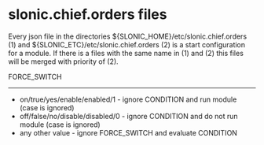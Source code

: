 slonic.chief.orders files 
=========================
Every json file in the directories ${SLONIC_HOME}/etc/slonic.chief.orders (1) and ${SLONIC_ETC}/etc/slonic.chief.orders (2) is a start configuration for a module.
If there is a files with the same name in (1) and (2) this files will be merged with priority of (2). 

FORCE_SWITCH
____________
* on/true/yes/enable/enabled/1 - ignore CONDITION and run module (case is ignored)  
* off/false/no/disable/disabled/0 - ignore CONDITION and do not run module (case is ignored)  
* any other value - ignore FORCE_SWITCH and evaluate CONDITION  

